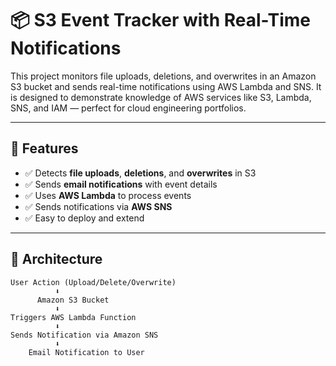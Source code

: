 # 📦 S3 Event Tracker with Real-Time Notifications

This project monitors file uploads, deletions, and overwrites in an Amazon S3 bucket and sends real-time notifications using AWS Lambda and SNS. It is designed to demonstrate knowledge of AWS services like S3, Lambda, SNS, and IAM — perfect for cloud engineering portfolios.

---

## 🚀 Features

- ✅ Detects **file uploads**, **deletions**, and **overwrites** in S3
- ✅ Sends **email notifications** with event details
- ✅ Uses **AWS Lambda** to process events
- ✅ Sends notifications via **AWS SNS**
- ✅ Easy to deploy and extend

---

## 🧠 Architecture

```text
User Action (Upload/Delete/Overwrite)
          ⬇
      Amazon S3 Bucket
          ⬇
Triggers AWS Lambda Function
          ⬇
Sends Notification via Amazon SNS
          ⬇
    Email Notification to User
